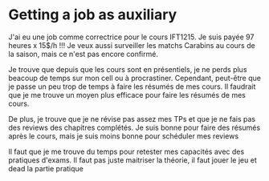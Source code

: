 # Getting a job as auxiliary

J'ai eu une job comme correctrice pour le cours IFT1215. Je suis payée 
97 heures x 15$/h !!! Je veux aussi surveiller les matchs Carabins au cours 
de la saison, mais ce n'est pas encore confirmé.

Je trouve que depuis que les cours sont en présentiels, je ne perds plus beacoup de temps sur mon cell ou à procrastiner. Cependant, peut-être que je passe un peu trop de temps à faire les résumés de mes cours. Il faudrait que je me trouve un moyen plus efficace pour faire les résumés de mes cours.

De plus, je trouve que je ne révise pas assez mes TPs et que je ne fais pas des reviews des chapitres complétés. Je suis bonne pour faire des résumés après le cours, mais je suis moins bonne pour schéduler mes reviews

Il faut que je me trouve du temps pour retester mes capacités avec des pratiques d'exams. Il faut pas juste maitriser la théorie, il faut jouer le jeu et dead la partie pratique
